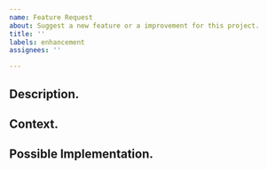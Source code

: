 ```yaml
---
name: Feature Request
about: Suggest a new feature or a improvement for this project.
title: ''
labels: enhancement
assignees: ''

---
```


<!--- Provide a general summary of the issue in the Title above. -->

<!-- Your issue may already be reported! Please search on the issue tracker before creating one. -->

## Description.
<!--- Provide a detailed description of the change or addition you are proposing. -->

## Context.
<!--- Why is this change important to you? How would you use it? -->
<!--- How can it benefit other users? -->

## Possible Implementation.
<!--- Not obligatory, but suggest an idea for implementing addition or change. -->
